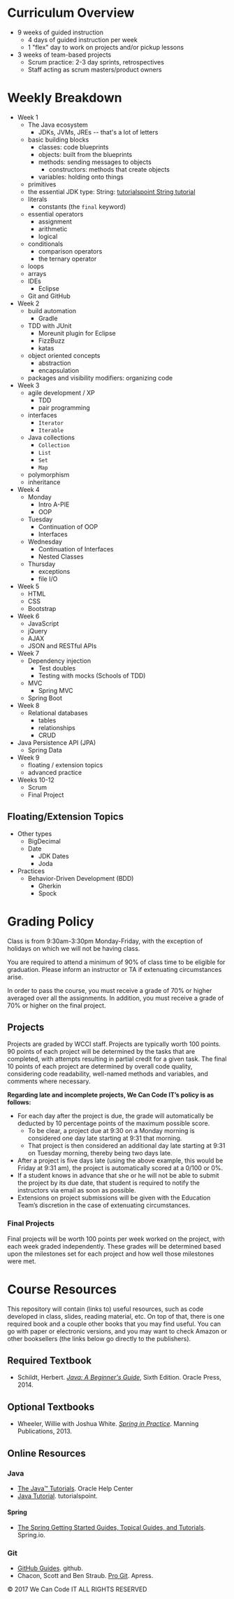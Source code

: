 # Curriculum Overview

- 9 weeks of guided instruction
  - 4 days of guided instruction per week
  - 1 "flex" day to work on projects and/or pickup lessons
- 3 weeks of team-based projects
  - Scrum practice: 2-3 day sprints, retrospectives
  - Staff acting as scrum masters/product owners

# Weekly Breakdown

- Week 1
  - The Java ecosystem
    - JDKs, JVMs, JREs -- that's a lot of letters
  - basic building blocks
    - classes: code blueprints
    - objects: built from the blueprints
    - methods: sending messages to objects
      - constructors: methods that create objects
    - variables: holding onto things
  - primitives
  - the essential JDK type: String: [tutorialspoint String tutorial](https://www.tutorialspoint.com/java/java_strings.htm)
  - literals
    - constants (the `final` keyword)
  - essential operators
    - assignment
    - arithmetic
    - logical
  - conditionals
    - comparison operators
    - the ternary operator
  - loops
  - arrays
  - IDEs
    - Eclipse
  - Git and GitHub
- Week 2
  - build automation
    - Gradle
  - TDD with JUnit
    - Moreunit plugin for Eclipse
    - FizzBuzz
    - katas
  - object oriented concepts
    - abstraction
    - encapsulation
  - packages and visibility modifiers: organizing code
- Week 3
  - agile development / XP
    - TDD
    - pair programming
  - interfaces
    - `Iterator`
    - `Iterable`
  - Java collections
    - `Collection`
    - `List`
    - `Set`
    - `Map`
  - polymorphism
  - inheritance
- Week 4
  - Monday
    - Intro A-PIE
    - OOP
  - Tuesday
    - Continuation of OOP
    - Interfaces
  - Wednesday
    - Continuation of Interfaces
    - Nested Classes
  - Thursday 
    - exceptions
    - file I/O  
- Week 5
  - HTML
  - CSS
  - Bootstrap
- Week 6
  - JavaScript
  - jQuery
  - AJAX
  - JSON and RESTful APIs
- Week 7
  - Dependency injection
    - Test doubles
    - Testing with mocks (Schools of TDD)
  - MVC
    - Spring MVC
  - Spring Boot
- Week 8
  - Relational databases
    - tables
    - relationships
    - CRUD
 - Java Persistence API (JPA)
    - Spring Data
- Week 9
  - floating / extension topics
  - advanced practice
- Weeks 10-12
  - Scrum
  - Final Project

## Floating/Extension Topics
- Other types
  - BigDecimal
  - Date
    - JDK Dates
    - Joda
- Practices
  - Behavior-Driven Development (BDD)
    - Gherkin
    - Spock

# Grading Policy

Class is from 9:30am-3:30pm Monday-Friday, with the exception of holidays on which we will not be having class.

You are required to attend a minimum of 90% of class time to be eligible for graduation. Please inform an instructor or TA if extenuating circumstances arise.

In order to pass the course, you must receive a grade of 70% or higher averaged over all the assignments. In addition, you must receive a grade of 70% or higher on the final project.

## Projects

Projects are graded by WCCI staff. Projects are typically worth 100 points. 90 points of each project will be determined by the tasks that are completed, with attempts resulting in partial credit for a given task. The final 10 points of each project are determined by overall code quality, considering code readability, well-named methods and variables, and comments where necessary.

**Regarding late and incomplete projects, We Can Code IT’s policy is as follows:**
* For each day after the project is due, the grade will automatically be deducted by 10 percentage points of the maximum possible score.
  * To be clear, a project due at 9:30 on a Monday morning is considered one day late starting at 9:31 that morning. 
  * That project is then considered an additional day late starting at 9:31 on Tuesday morning, thereby being two days late.
* After a project is five days late (using the above example, this would be Friday at 9:31 am), the project is automatically scored at a 0/100 or 0%.
* If a student knows in advance that she or he will not be able to submit the project by its due date, that student is required to notify the instructors via email as soon as possible.
* Extensions on project submissions will be given with the Education Team’s discretion in the case of extenuating circumstances.


### Final Projects

Final projects will be worth 100 points per week worked on the project, with each week graded independently. These grades will be determined based upon the milestones set for each project and how well those milestones were met.


# Course Resources

This repository will contain (links to) useful resources, such as code developed in class, slides, reading material, etc. On top of that, there is one required book and a couple other books that you may find useful. You can go with paper or electronic versions, and you may want to check Amazon or other booksellers (the links below go directly to the publishers).

## Required Textbook
- Schildt, Herbert. [*Java: A Beginner's Guide*](https://www.mhprofessional.com/9780071809252-usa-java-a-beginners-guide-sixth-edition-group), Sixth Edition. Oracle Press, 2014.

## Optional Textbooks
- Wheeler, Willie with Joshua White. [*Spring in Practice*](https://www.manning.com/books/spring-in-practice). Manning Publications, 2013.

## Online Resources
### Java
- [The Java™ Tutorials](https://docs.oracle.com/javase/tutorial/). Oracle Help Center
- [Java Tutorial](https://www.tutorialspoint.com/java/). tutorialspoint.

#### Spring
- [The Spring Getting Started Guides, Topical Guides, and Tutorials](https://spring.io/guides). Spring.io.

### Git
- [GitHub Guides](https://guides.github.com/). github.
- Chacon, Scott and Ben Straub. [Pro Git](https://git-scm.com/book/en/v2). Apress.


© 2017 We Can Code IT ALL RIGHTS RESERVED
